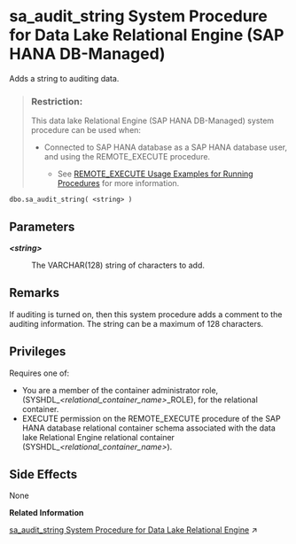 <!-- loio94b152d9c67043c2828e4f3de384856b -->

# sa\_audit\_string System Procedure for Data Lake Relational Engine \(SAP HANA DB-Managed\)

Adds a string to auditing data.



> ### Restriction:  
> This data lake Relational Engine \(SAP HANA DB-Managed\) system procedure can be used when:
> 
> -   Connected to SAP HANA database as a SAP HANA database user, and using the REMOTE\_EXECUTE procedure.
> 
>     -   See [REMOTE\_EXECUTE Usage Examples for Running Procedures](remote-execute-usage-examples-for-running-procedures-3e7f86d.md) for more information.



```
dbo.sa_audit_string( <string> )
```



<a name="loio94b152d9c67043c2828e4f3de384856b__section_ns5_ct4_rrb"/>

## Parameters


<dl>
<dt><b>

 *<string\>* 

</b></dt>
<dd>

The VARCHAR\(128\) string of characters to add.



</dd>
</dl>



<a name="loio94b152d9c67043c2828e4f3de384856b__section_a44_dt4_rrb"/>

## Remarks

If auditing is turned on, then this system procedure adds a comment to the auditing information. The string can be a maximum of 128 characters.



<a name="loio94b152d9c67043c2828e4f3de384856b__section_ivx_djx_s3b"/>

## Privileges

Requires one of:

-   You are a member of the container administrator role, \(SYSHDL\_*<relational\_container\_name\>*\_ROLE\), for the relational container.
-   EXECUTE permission on the REMOTE\_EXECUTE procedure of the SAP HANA database relational container schema associated with the data lake Relational Engine relational container \(SYSHDL\_*<relational\_container\_name\>*\).



<a name="loio94b152d9c67043c2828e4f3de384856b__section_rxd_2t4_rrb"/>

## Side Effects

None

**Related Information**  


[sa_audit_string System Procedure for Data Lake Relational Engine](https://help.sap.com/viewer/19b3964099384f178ad08f2d348232a9/2023_1_QRC/en-US/3be55c396c5f1014a724eb3c15a43d25.html "Adds a string to auditing data.") :arrow_upper_right:

